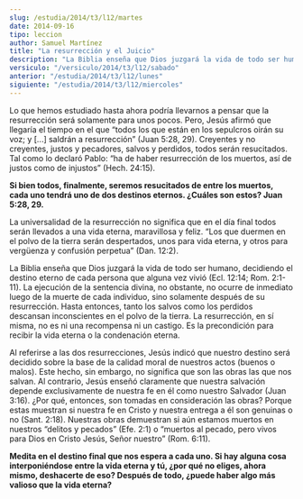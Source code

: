 ```yaml
---
slug: /estudia/2014/t3/l12/martes
date: 2014-09-16
tipo: leccion
author: Samuel Martínez
title: "La resurrección y el Juicio"
description: "La Biblia enseña que Dios juzgará la vida de todo ser humano, decidiendo el destino eterno de cada persona que alguna vez vivió (Ecl. 12:14; Rom. 2:1-11). La ejecución de la sentencia divina, no obstante, no ocurre de inmediato luego de la muerte de cada individuo, sino solamente después de su..."
versiculo: "/versiculo/2014/t3/l12/sabado"
anterior: "/estudia/2014/t3/l12/lunes"
siguiente: "/estudia/2014/t3/l12/miercoles"
---
```


Lo que hemos estudiado hasta ahora podría llevarnos a pensar que la resurrección será solamente para unos pocos. Pero, Jesús afirmó que llegaría el tiempo en el que “todos los que están en los sepulcros oirán su voz; y [...] saldrán a resurrección” (Juan 5:28, 29). Creyentes y no creyentes, justos y pecadores, salvos y perdidos, todos serán resucitados. Tal como lo declaró Pablo: “ha de haber resurrección de los muertos, así de justos como de injustos” (Hech. 24:15).

**Si bien todos, finalmente, seremos resucitados de entre los muertos, cada uno tendrá uno de dos destinos eternos. ¿Cuáles son estos? Juan 5:28, 29.**

La universalidad de la resurrección no significa que en el día final todos serán llevados a una vida eterna, maravillosa y feliz. “Los que duermen en el polvo de la tierra serán despertados, unos para vida eterna, y otros para vergüenza y confusión perpetua” (Dan. 12:2).

La Biblia enseña que Dios juzgará la vida de todo ser humano, decidiendo el destino eterno de cada persona que alguna vez vivió (Ecl. 12:14; Rom. 2:1-11). La ejecución de la sentencia divina, no obstante, no ocurre de inmediato luego de la muerte de cada individuo, sino solamente después de su resurrección. Hasta entonces, tanto los salvos como los perdidos descansan inconscientes en el polvo de la tierra. La resurrección, en sí misma, no es ni una recompensa ni un castigo. Es la precondición para recibir la vida eterna o la condenación eterna.

Al referirse a las dos resurrecciones, Jesús indicó que nuestro destino será decidido sobre la base de la calidad moral de nuestros actos (buenos o malos). Este hecho, sin embargo, no significa que son las obras las que nos salvan. Al contrario, Jesús enseñó claramente que nuestra salvación depende exclusivamente de nuestra fe en él como nuestro Salvador (Juan 3:16). ¿Por qué, entonces, son tomadas en consideración las obras? Porque estas muestran si nuestra fe en Cristo y nuestra entrega a él son genuinas o no (Sant. 2:18). Nuestras obras demuestran si aún estamos muertos en nuestros “delitos y pecados” (Efe. 2:1) o “muertos al pecado, pero vivos para Dios en Cristo Jesús, Señor nuestro” (Rom. 6:11).

**Medita en el destino final que nos espera a cada uno. Si hay alguna cosa interponiéndose entre la vida eterna y tú, ¿por qué no eliges, ahora mismo, deshacerte de eso? Después de todo, ¿puede haber algo más valioso que la vida eterna?**
